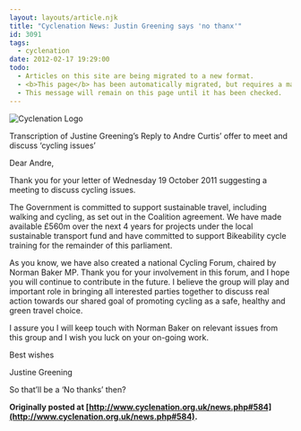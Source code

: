```yaml
---
layout: layouts/article.njk
title: "Cyclenation News: Justin Greening says 'no thanx'"
id: 3091
tags:
  - cyclenation
date: 2012-02-17 19:29:00
todo:
  - Articles on this site are being migrated to a new format.
  - <b>This page</b> has been automatically migrated, but requires a manual check-&amp;-tune to ensure the format and links all work as expected.
  - This message will remain on this page until it has been checked.
---
```


![Cyclenation Logo](http://www.pompeybug.co.uk/wp-content/plugins/wp-cyclenation-news/cnlogo.jpg)<p>Transcription of Justine Greening&rsquo;s Reply to Andre Curtis&rsquo; offer to meet and discuss &lsquo;cycling issues&rsquo;

Dear Andre,

Thank you for your letter of Wednesday 19 October 2011 suggesting a meeting to discuss cycling issues.

The Government is committed to support sustainable travel, including walking and cycling, as set out in the Coalition agreement. We have made available &pound;560m over the next 4 years for projects under the local sustainable transport fund and have committed to support Bikeability cycle training for the remainder of this parliament.

As you know, we have also created a national Cycling Forum, chaired by Norman Baker MP. Thank you for your involvement in this forum, and I hope you will continue to contribute in the future. I believe the group will play and important role in bringing all interested parties together to discuss real action towards our shared goal of promoting cycling as a safe, healthy and green travel choice.

I assure you I will keep touch with Norman Baker on relevant issues from this group and I wish you luck on your on-going work.

Best wishes


Justine Greening

So that&rsquo;ll be a &lsquo;No thanks&rsquo; then?

**Originally posted at [http://www.cyclenation.org.uk/news.php#584](http://www.cyclenation.org.uk/news.php#584).**